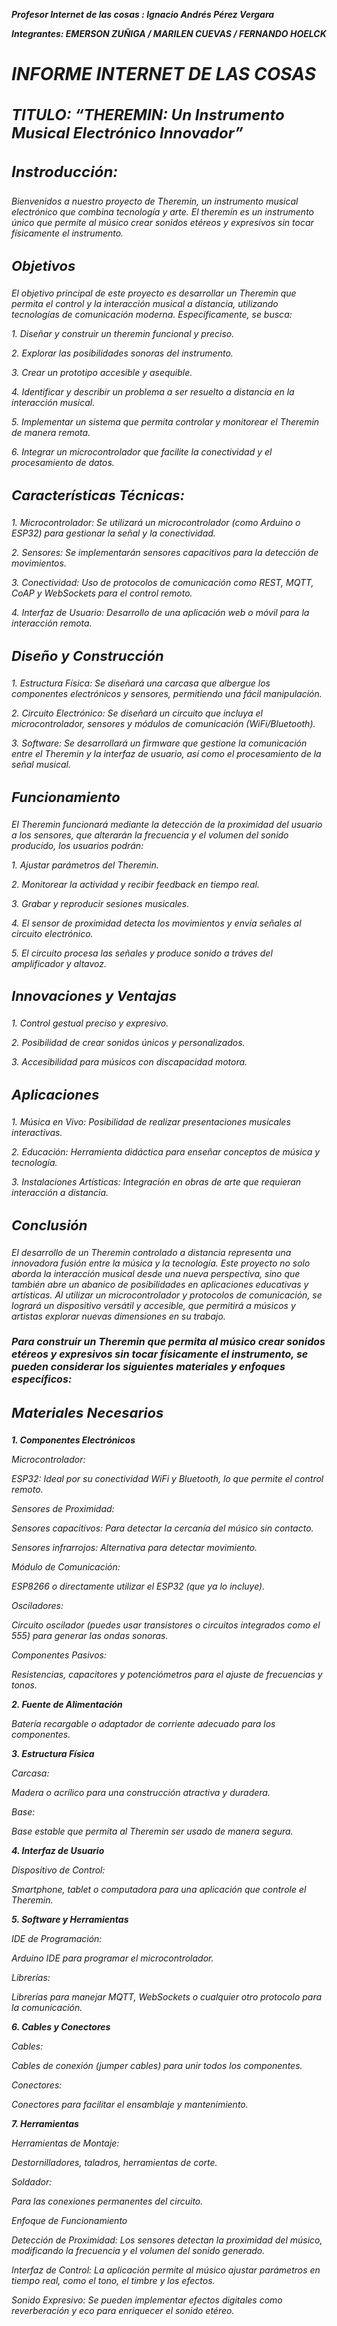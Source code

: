 <strong><b><i> Profesor Internet de las cosas </strong>: Ignacio Andrés Pérez Vergara </i></b></p>
<b><i> Integrantes:  EMERSON ZUÑIGA / MARILEN CUEVAS / FERNANDO HOELCK </i></b>
<h2 style="font-size: 28px;"><b><i>INFORME INTERNET DE LAS COSAS </i></b></h2>
<h3 style="font-size: 24px;"><b><i> TITULO: “THEREMIN: Un Instrumento Musical Electrónico Innovador” </i></b></h3>
<h3 style="font-size: 24px;"><b><i> Instroducción:</i></b></h3>
<p><i> Bienvenidos a nuestro proyecto de Theremin, un instrumento musical electrónico que combina tecnología y arte.  El theremín es un instrumento único que permite al músico crear sonidos etéreos y expresivos sin tocar físicamente el instrumento.</p> </i>
<h3 style="font-size: 22px;"><b><i> Objetivos  </i></b></h3>
<p><i> El objetivo principal de este proyecto es desarrollar un Theremin que permita el control y la interacción musical a distancia, utilizando tecnologías de comunicación moderna. Específicamente, se busca: </p> </i>
<p><i> 1.	Diseñar y construir un theremin funcional y preciso.</p> </i>
<p><i> 2.	Explorar las posibilidades sonoras del instrumento.</p> </i>
<p><i> 3.	Crear un prototipo accesible y asequible.</p> </i>
<p><i> 4.	Identificar y describir un problema a ser resuelto a distancia en la interacción musical.</p> </i>
<p><i> 5.	Implementar un sistema que permita controlar y monitorear el Theremin de manera remota.</p> </i>
<p><i> 6.	Integrar un microcontrolador que facilite la conectividad y el procesamiento de datos.</p> </i>
<h3 style="font-size: 22px;"><b><i> Características Técnicas:</i></b></h3>
<p><i> 1.	Microcontrolador: Se utilizará un microcontrolador (como Arduino o ESP32) para gestionar la señal y la conectividad. </p> </i>
<p><i> 2.	Sensores: Se implementarán sensores capacitivos para la detección de movimientos. </p> </i>
<p><i> 3.	Conectividad: Uso de protocolos de comunicación como REST, MQTT, CoAP y WebSockets para el control remoto. </p> </i>
<p><i> 4.	Interfaz de Usuario: Desarrollo de una aplicación web o móvil para la interacción remota. </p> </i>
<h3 style="font-size: 22px;"><b><i> Diseño y Construcción </i></b></h3>
<p><i> 1.	Estructura Física: Se diseñará una carcasa que albergue los componentes electrónicos y sensores, permitiendo una fácil manipulación.
<p><i> 2.	Circuito Electrónico: Se diseñará un circuito que incluya el microcontrolador, sensores y módulos de comunicación (WiFi/Bluetooth).
<p><i> 3.	Software: Se desarrollará un firmware que gestione la comunicación entre el Theremin y la interfaz de usuario, así como el procesamiento de la señal musical.
<h3 style="font-size: 22px;"><b><i> Funcionamiento </i></b></h3>
<p><i> El Theremin funcionará mediante la detección de la proximidad del usuario a los sensores, que alterarán la frecuencia y el volumen del sonido producido, los usuarios podrán: </p> </i>
<p><i> 1.	Ajustar parámetros del Theremin. </p> </i>
<p><i> 2.	Monitorear la actividad y recibir feedback en tiempo real. </p> </i>
<p><i> 3.	Grabar y reproducir sesiones musicales. </p> </i>
<p><i> 4.	El sensor de proximidad detecta los movimientos y envía señales al circuito electrónico. </p> </i>
<p><i> 5.	El circuito procesa las señales y produce sonido a tráves del amplificador y altavoz. </p> </i>
<h3 style="font-size: 22px;"><b><i> Innovaciones y Ventajas</i></b></h3>
<p><i>1.	Control gestual preciso y expresivo.</p> </i>
<p><i>2.	Posibilidad de crear sonidos únicos y personalizados.</p> </i>
<p><i>3.	Accesibilidad para músicos con discapacidad motora.</p> </i>
<h3 style="font-size: 22px;"><b><i>Aplicaciones</i></b></h3>
<p><i>1.	Música en Vivo: Posibilidad de realizar presentaciones musicales interactivas.</p> </i>
<p><i>2.	Educación: Herramienta didáctica para enseñar conceptos de música y tecnología.</p> </i>
<p><i>3.	Instalaciones Artísticas: Integración en obras de arte que requieran interacción a distancia.</p> </i>
<h3 style="font-size: 22px;"><b><i>Conclusión</i></b></h3>
<p>El desarrollo de un Theremin controlado a distancia representa una innovadora fusión entre la música y la tecnología. Este proyecto no solo aborda la interacción musical desde una nueva perspectiva, sino que también abre un abanico de posibilidades en aplicaciones educativas y artísticas. Al utilizar un microcontrolador y protocolos de comunicación, se logrará un dispositivo versátil y accesible, que permitirá a músicos y artistas explorar nuevas dimensiones en su trabajo.</p>
<h3 style="font-size: 16px;"><b><i>Para construir un Theremin que permita al músico crear sonidos etéreos y expresivos sin tocar físicamente el instrumento, se pueden considerar los siguientes materiales y enfoques específicos:</i></b></h3>
<h3 style="font-size: 22px;"><b><i>Materiales Necesarios</i></b></h3>
<p><b><i>1. Componentes Electrónicos</i></b></p>
<p><i>Microcontrolador:</p> </i>
<p><i>ESP32: Ideal por su conectividad WiFi y Bluetooth, lo que permite el control remoto.</p> </i>
<p><i>Sensores de Proximidad:</p> </i>
<p><i>Sensores capacitivos: Para detectar la cercanía del músico sin contacto.</p> </i>
<p><i>Sensores infrarrojos: Alternativa para detectar movimiento.</p> </i>
<p><i>Módulo de Comunicación:</p> </i>
<p><i>ESP8266 o directamente utilizar el ESP32 (que ya lo incluye).</p> </i>
<p><i>Osciladores:</p> </i>
<p><i>Circuito oscilador (puedes usar transistores o circuitos integrados como el 555) para generar las ondas sonoras.</p> </i>
<p><i>Componentes Pasivos:</p> </i>
<p><i>Resistencias, capacitores y potenciómetros para el ajuste de frecuencias y tonos.</p> </i>
<p><b><i>2. Fuente de Alimentación</i></b></p>
<p><i>Batería recargable o adaptador de corriente adecuado para los componentes.</p> </i>
<p><b><i>3. Estructura Física</i></b></p>
<p><i>Carcasa:</p> </i>
<p><i>Madera o acrílico para una construcción atractiva y duradera.</p> </i>
<p><i>Base:</p> </i>
<p><i>Base estable que permita al Theremin ser usado de manera segura.</p> </i>
<p><b><i>4. Interfaz de Usuario</i></b></p>
<p><i>Dispositivo de Control:</p> </i>
<p><i>Smartphone, tablet o computadora para una aplicación que controle el Theremin.</p> </i>
<p><b><i>5. Software y Herramientas</i></b></p>
<p><i>IDE de Programación:</p> </i>
<p><i>Arduino IDE para programar el microcontrolador.</p> </i>
<p><i>Librerías:</p> </i>
<p><i>Librerías para manejar MQTT, WebSockets o cualquier otro protocolo para la comunicación.</p> </i>
<p><b><i>6. Cables y Conectores</i></b></p>
<p><i>Cables:</p> </i>
<p><i>Cables de conexión (jumper cables) para unir todos los componentes.</p> </i>
<p><i>Conectores:</p> </i>
<p><i>Conectores para facilitar el ensamblaje y mantenimiento.</p> </i>
<p><b><i>7. Herramientas</i></b></p>
<p><i>Herramientas de Montaje:</p> </i>
<p><i>Destornilladores, taladros, herramientas de corte.</p> </i>
<p><i>Soldador:</p> </i>
<p><i>Para las conexiones permanentes del circuito.</p> </i>
<p><i>Enfoque de Funcionamiento</p> </i>
<p><i>Detección de Proximidad: Los sensores detectan la proximidad del músico, modificando la frecuencia y el volumen del sonido generado.</p> </i>
<p><i>Interfaz de Control: La aplicación permite al músico ajustar parámetros en tiempo real, como el tono, el timbre y los efectos.</p> </i>
<p><i>Sonido Expresivo: Se pueden implementar efectos digitales como reverberación y eco para enriquecer el sonido etéreo.</p> </i>






